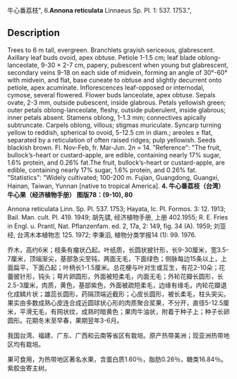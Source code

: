 牛心番荔枝",
6.**Annona reticulata** Linnaeus Sp. Pl. 1: 537. 1753.",

## Description
Trees to 6 m tall, evergreen. Branchlets grayish sericeous, glabrescent. Axillary leaf buds ovoid, apex obtuse. Petiole 1-1.5 cm; leaf blade oblong-lanceolate, 9-30 × 2-7 cm, papery, pubescent when young but glabrescent, secondary veins 9-18 on each side of midvein, forming an angle of 30°-60° with midvein, and flat, base cuneate to obtuse and slightly decurrent onto petiole, apex acuminate. Inflorescences leaf-opposed or internodal, cymose, several flowered. Flower buds lanceolate, apex obtuse. Sepals ovate, 2-3 mm, outside pubescent, inside glabrous. Petals yellowish green; outer petals oblong-lanceolate, fleshy, outside puberulent, inside glabrous; inner petals absent. Stamens oblong, 1-1.3 mm; connectives apically subtruncate. Carpels oblong, villous; stigmas muriculate. Syncarp turning yellow to reddish, spherical to ovoid, 5-12.5 cm in diam.; areoles ± flat, separated by a reticulation of often raised ridges; pulp yellowish. Seeds blackish brown. Fl. Nov-Feb, fr. Mar-Jun. 2*n* = 14.
  "Reference": "The fruit, bullock’s-heart or custard-apple, are edible, containing nearly 17% sugar, 1.6% protein, and 0.26% fat.The fruit, bullock’s-heart or custard-apple, are edible, containing nearly 17% sugar, 1.6% protein, and 0.26% fat.
  "Statistics": "Widely cultivated; 100-200 m. Fujian, Guangdong, Guangxi, Hainan, Taiwan, Yunnan [native to tropical America].
**4. 牛心番荔枝（台湾） 牛心果（经济植物手册） 图版78：(9-10), 80**

Annona reticulata Linn. Sp. Pl. 537. 1753; Hayata, Ic. Pl. Formos. 3: 12. 1913; Bail. Man. cult. Pl. 419. 1949; 胡先骕, 经济植物手册, 上册 402.1955; R. E. Fries in Engl. u. Prantl, Nat. Pflanzenfam. ed. 2, 17a, 2: 149, fig. 34 (A). 1959; 刘亚经, 台湾木本植物志 125. 1972; 李秉滔, 植物分类学报14 (1): 99. 1976.

乔木，高约6米；枝条有瘤状凸起。叶纸质，长圆状披针形，长9-30厘米，宽3.5-7厘米，顶端渐尖，基部急尖至钝，两面无毛，下面绿色；侧脉每边15条以上，上面扁平，下面凸起；叶柄长1-1.5厘米。总花梗与叶对生或互生，有花2-10朵；花蕾披针形，钝头；萼片卵圆形，外面被短柔毛，内面无毛；外轮花瓣长圆形，长2.5-3厘米，肉质，黄色，基部紫色，外面被疏短柔毛，边缘有缘毛，内轮花瓣退化成鳞片状；雄蕊长圆形，药隔顶端近截形；心皮长圆形，被长柔毛，柱头突尖。果实由多数成熟心皮连合成近圆球状心形的肉质聚合浆果，不分开，直径5-12.5厘米，平滑无毛，有网状纹，成熟时暗黄色；果肉牛油状，附着于种子上；种子长卵圆形。花期冬末至早春，果期翌年3-6月。

我国台湾、福建、广东、广西和云南等省区有栽培。原产热带美洲；现亚洲热带地区均有栽培。

果可食用，为热带地区著名水果，含蛋白质1.60％，脂肪0.26％，糖类16.84％。紫胶虫寄主树。
